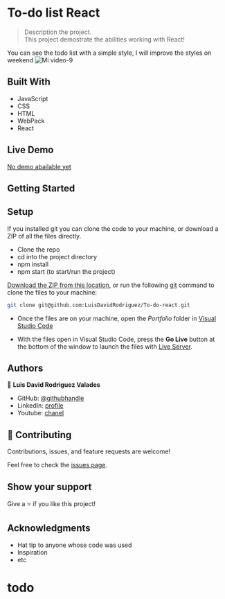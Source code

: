 # To-do list React

> Description the project. <br/>
This project demostrate the abilities working with React!

You can see the todo list with a simple style, I will improve the styles on weekend
![Mi video-9](https://user-images.githubusercontent.com/105079888/190661382-9a5ca237-4909-4892-bb5e-376db660fd57.gif)




## Built With

- JavaScript
- CSS
- HTML
- WebPack
- React

## Live Demo
[No demo abailable yet]()


## Getting Started

## Setup
If you installed git you can clone the code to your machine, or download a ZIP of all the files directly.
- Clone the repo
- cd into the project directory
- npm install
- npm start (to start/run the project)

[Download the ZIP from this location](https://github.com/LuisDavidRodriguez/To-do-react/archive/refs/heads/development.zip), or run the following [git](https://git-scm.com/downloads)
command to clone the files to your machine:

```bash
git clone git@github.com:LuisDavidRodriguez/To-do-react.git
```
- Once the files are on your machine, open the _Portfolio_ folder in [Visual Studio Code](https://code.visualstudio.com/)

- With the files open in Visual Studio Code, press the **Go Live** button at the bottom of the window to launch the files with [Live Server](https://marketplace.visualstudio.com/items?itemName=ritwickdey.LiveServer).




## Authors

👤 **Luis David Rodriguez Valades**

- GitHub: [@githubhandle](https://github.com/LuisDavidRodriguez)
- LinkedIn: [profile](https://www.linkedin.com/in/luis-david-rodriguez-valades-24a0a8239)
- Youtube: [chanel](https://www.youtube.com/channel/UChuA4SgdDYk2DHStsy7HEgQ)




## 🤝 Contributing

Contributions, issues, and feature requests are welcome!

Feel free to check the [issues page](../../issues/).

## Show your support

Give a ⭐️ if you like this project!

## Acknowledgments

- Hat tip to anyone whose code was used
- Inspiration
- etc

# todo
